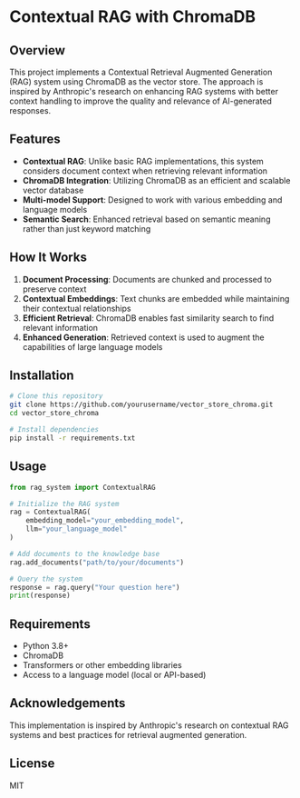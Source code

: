 # Contextual RAG with ChromaDB

## Overview

This project implements a Contextual Retrieval Augmented Generation (RAG) system using ChromaDB as the vector store. The approach is inspired by Anthropic's research on enhancing RAG systems with better context handling to improve the quality and relevance of AI-generated responses.

## Features

- **Contextual RAG**: Unlike basic RAG implementations, this system considers document context when retrieving relevant information
- **ChromaDB Integration**: Utilizing ChromaDB as an efficient and scalable vector database
- **Multi-model Support**: Designed to work with various embedding and language models
- **Semantic Search**: Enhanced retrieval based on semantic meaning rather than just keyword matching

## How It Works

1. **Document Processing**: Documents are chunked and processed to preserve context
2. **Contextual Embeddings**: Text chunks are embedded while maintaining their contextual relationships
3. **Efficient Retrieval**: ChromaDB enables fast similarity search to find relevant information
4. **Enhanced Generation**: Retrieved context is used to augment the capabilities of large language models

## Installation

```bash
# Clone this repository
git clone https://github.com/yourusername/vector_store_chroma.git
cd vector_store_chroma

# Install dependencies
pip install -r requirements.txt
```

## Usage

```python
from rag_system import ContextualRAG

# Initialize the RAG system
rag = ContextualRAG(
    embedding_model="your_embedding_model",
    llm="your_language_model"
)

# Add documents to the knowledge base
rag.add_documents("path/to/your/documents")

# Query the system
response = rag.query("Your question here")
print(response)
```

## Requirements

- Python 3.8+
- ChromaDB
- Transformers or other embedding libraries
- Access to a language model (local or API-based)

## Acknowledgements

This implementation is inspired by Anthropic's research on contextual RAG systems and best practices for retrieval augmented generation.

## License

MIT
